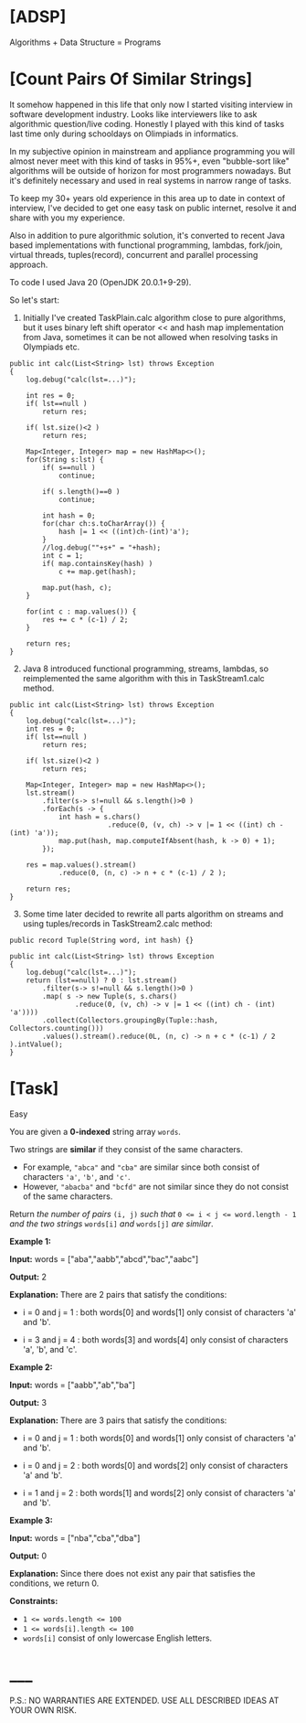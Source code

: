 # [ADSP]
Algorithms + Data Structure = Programs

# [Count Pairs Of Similar Strings] 
It somehow happened in this life that only now I started visiting interview in software development industry.
Looks like interviewers like to ask algorithmic question/live coding. Honestly I played with this kind of tasks 
last time only during schooldays on Olimpiads in informatics. 

In my subjective opinion in mainstream and appliance programming you will almost never
meet with this kind of tasks in 95%+, even "bubble-sort like" algorithms will be outside of
horizon for most programmers nowadays. But it's definitely necessary and used in real systems
in narrow range of tasks.

To keep my 30+ years old experience in this area up to date in context of interview, I've decided to 
get one easy task on public internet, resolve it and share with you my experience.

Also in addition to pure algorithmic solution, it's converted to recent Java based implementations with
functional programming, lambdas, fork/join, virtual threads, tuples(record), concurrent and parallel
processing approach.

To code I used Java 20 (OpenJDK 20.0.1+9-29).

So let's start:

1) Initially I've created TaskPlain.calc algorithm close to pure algorithms, 
but it uses binary left shift operator << and hash map implementation from Java, 
sometimes it can be not allowed when resolving tasks in Olympiads etc.
```
public int calc(List<String> lst) throws Exception
{
    log.debug("calc(lst=...)");

    int res = 0;
    if( lst==null )
        return res;

    if( lst.size()<2 )
        return res;

    Map<Integer, Integer> map = new HashMap<>();
    for(String s:lst) {
        if( s==null )
            continue;

        if( s.length()==0 )
            continue;

        int hash = 0;
        for(char ch:s.toCharArray()) {
            hash |= 1 << ((int)ch-(int)'a');
        }
        //log.debug(""+s+" = "+hash);
        int c = 1;
        if( map.containsKey(hash) )
            c += map.get(hash);

        map.put(hash, c);
    }

    for(int c : map.values()) {
        res += c * (c-1) / 2;
    }

    return res;
}
```
2) Java 8 introduced functional programming, streams, lambdas, so reimplemented the
same algorithm with this in TaskStream1.calc method.
```
public int calc(List<String> lst) throws Exception
{
    log.debug("calc(lst=...)");
    int res = 0;
    if( lst==null )
        return res;

    if( lst.size()<2 )
        return res;

    Map<Integer, Integer> map = new HashMap<>();
    lst.stream()
        .filter(s-> s!=null && s.length()>0 )
        .forEach(s -> {
            int hash = s.chars()
                        .reduce(0, (v, ch) -> v |= 1 << ((int) ch - (int) 'a'));
            map.put(hash, map.computeIfAbsent(hash, k -> 0) + 1);
        });

    res = map.values().stream()
            .reduce(0, (n, c) -> n + c * (c-1) / 2 );

    return res;
}

```
3) Some time later decided to rewrite all parts algorithm on streams and using 
tuples/records in TaskStream2.calc method:
```
public record Tuple(String word, int hash) {}

public int calc(List<String> lst) throws Exception
{
    log.debug("calc(lst=...)");
    return (lst==null) ? 0 : lst.stream()
        .filter(s-> s!=null && s.length()>0 )
        .map( s -> new Tuple(s, s.chars()
                .reduce(0, (v, ch) -> v |= 1 << ((int) ch - (int) 'a'))))
        .collect(Collectors.groupingBy(Tuple::hash, Collectors.counting()))
        .values().stream().reduce(0L, (n, c) -> n + c * (c-1) / 2 ).intValue();
}
```

# [Task]

Easy

You are given a **0-indexed** string array `words`.

Two strings are **similar** if they consist of the same characters.

*   For example, `"abca"` and `"cba"` are similar since both consist of characters `'a'`, `'b'`, and `'c'`.
*   However, `"abacba"` and `"bcfd"` are not similar since they do not consist of the same characters.

Return _the number of pairs_ `(i, j)` _such that_ `0 <= i < j <= word.length - 1` _and the two strings_ `words[i]` _and_ `words[j]` _are similar_.

**Example 1:**

**Input:** words = ["aba","aabb","abcd","bac","aabc"]

**Output:** 2

**Explanation:** There are 2 pairs that satisfy the conditions:

- i = 0 and j = 1 : both words[0] and words[1] only consist of characters 'a' and 'b'.

- i = 3 and j = 4 : both words[3] and words[4] only consist of characters 'a', 'b', and 'c'.

**Example 2:**

**Input:** words = ["aabb","ab","ba"]

**Output:** 3

**Explanation:** There are 3 pairs that satisfy the conditions:

- i = 0 and j = 1 : both words[0] and words[1] only consist of characters 'a' and 'b'.

- i = 0 and j = 2 : both words[0] and words[2] only consist of characters 'a' and 'b'.

- i = 1 and j = 2 : both words[1] and words[2] only consist of characters 'a' and 'b'.

**Example 3:**

**Input:** words = ["nba","cba","dba"]

**Output:** 0

**Explanation:** Since there does not exist any pair that satisfies the conditions, we return 0.

**Constraints:**

*   `1 <= words.length <= 100`
*   `1 <= words[i].length <= 100`
*   `words[i]` consist of only lowercase English letters.



# ___
P.S.: NO WARRANTIES ARE EXTENDED. USE ALL DESCRIBED IDEAS AT YOUR OWN RISK.


